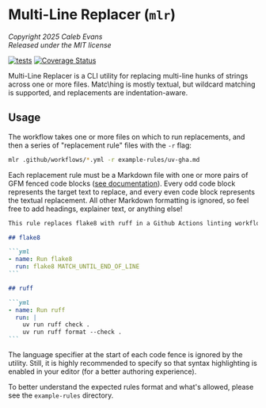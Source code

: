 # Multi-Line Replacer (`mlr`)

*Copyright 2025 Caleb Evans*  
*Released under the MIT license*

[![tests](https://github.com/caleb531/multi-line-replacer/actions/workflows/tests.yml/badge.svg)](https://github.com/caleb531/multi-line-replacer/actions/workflows/tests.yml)
[![Coverage Status](https://coveralls.io/repos/caleb531/multi-line-replacer/badge.svg?branch=main)](https://coveralls.io/r/caleb531/multi-line-replacer?branch=main)

Multi-Line Replacer is a CLI utility for replacing multi-line hunks of strings
across one or more files. Matc\hing is mostly textual, but wildcard matching is
supported, and replacements are indentation-aware.

## Usage

The workflow takes one or more files on which to run replacements, and then a
series of "replacement rule" files with the `-r` flag:

```sh
mlr .github/workflows/*.yml -r example-rules/uv-gha.md
```

Each replacement rule must be a Markdown file with one or more pairs of GFM
fenced code blocks ([see documentation][gfm-docs]). Every odd code block
represents the target text to replace, and every even code block represents the
textual replacement. All other Markdown formatting is ignored, so feel free to
add headings, explainer text, or anything else!

````md
This rule replaces flake8 with ruff in a Github Actions linting workflow.

## flake8

```yml
- name: Run flake8
  run: flake8 MATCH_UNTIL_END_OF_LINE
```

## ruff

```yml
- name: Run ruff
  run: |
    uv run ruff check .
    uv run ruff format --check .
```
````

The language specifier at the start of each code fence is ignored by the
utility. Still, it is highly recommended to specify so that syntax highlighting
is enabled in your editor (for a better authoring experience).

To better understand the expected rules format and what's allowed, please see
the `example-rules` directory.

[gfm-docs]: https://github.github.com/gfm/#fenced-code-blocks
